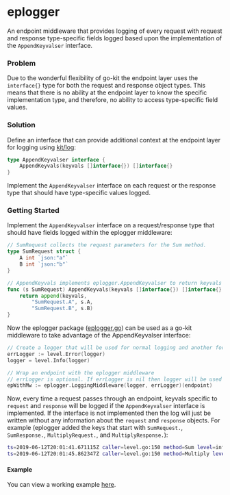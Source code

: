 # eplogger

An endpoint middleware that provides logging of every request with request and response type-specific fields 
logged based upon the implementation of the `AppendKeyvalser` interface. 

### Problem

Due to the wonderful flexibility of go-kit the endpoint layer uses the `interface{}` type for both the request and response
object types. This means that there is no ability at the endpoint layer to know the specific implementation type, and therefore, no
ability to access type-specific field values.

### Solution

Define an interface that can provide additional context at the endpoint layer for logging using [kit/log](https://github.com/go-kit/kit/tree/master/log):

```go
type AppendKeyvalser interface {
	AppendKeyvals(keyvals []interface{}) []interface{}
}
```

Implement the `AppendKeyvalser` interface on each request or the response type that should have type-specific values logged.

### Getting Started

Implement the `AppendKeyvalser` interface on a request/response type that should have fields logged within the eplogger
middleware:

```go
// SumRequest collects the request parameters for the Sum method.
type SumRequest struct {
	A int `json:"a"`
	B int `json:"b"`
}

// AppendKeyvals implements eplogger.AppendKeyvalser to return keyvals specific to SumRequest for logging
func (s SumRequest) AppendKeyvals(keyvals []interface{}) []interface{} {
	return append(keyvals,
		"SumRequest.A", s.A,
		"SumRequest.B", s.B)
}
```

Now the eplogger package ([eplogger.go](eplogger.go)) can be used as a go-kit middleware to take advantage of the AppendKeyvalser
interface:

```go
// Create a logger that will be used for normal logging and another for error logging
errLogger := level.Error(logger)
logger = level.Info(logger)

// Wrap an endpoint with the eplogger middleware
// errLogger is optional. If errLogger is nil then logger will be used for all events.
epWithMw := eplogger.LoggingMiddleware(logger, errLogger)(endpoint)
```

Now, every time a request passes through an endpoint, keyvals specific to `request` and `response` will be logged
if the `AppendKeyvalser` interface is implemented. If the interface is not implemented then the log will just be
written without any information about the `request` and `response` objects. For example (eplogger added the keys that start with `SumRequest.`, `SumResponse.`, `MultiplyRequest.`, and `MultiplyResponse.`):

```bash
ts=2019-06-12T20:01:41.671115Z caller=level.go:150 method=Sum level=info SumRequest.A=2 SumRequest.B=3 SumResponse.R=5 SumResponse.Err=null transport_error=null took=11.08µs
ts=2019-06-12T20:01:45.862347Z caller=level.go:150 method=Multiply level=info MultiplyRequest.A=2 MultiplyRequest.B=3 MultiplyResponse.R=6 MultiplyResponse.Err=null transport_error=null took=6.548µs
```

#### Example

You can view a working example [here](https://github.com/jwenz723/gokit-logwrapper).